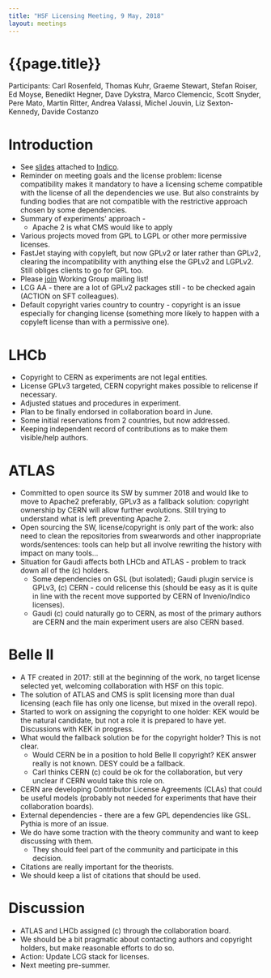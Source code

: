 ```yaml
---
title: "HSF Licensing Meeting, 9 May, 2018"
layout: meetings
---
```


# {{page.title}}

Participants: Carl Rosenfeld, Thomas Kuhr, Graeme Stewart, Stefan
Roiser, Ed Moyse, Benedikt Hegner, Dave Dykstra, Marco Clemencic, Scott
Snyder, Pere Mato, Martin Ritter, Andrea Valassi, Michel Jouvin, Liz
Sexton-Kennedy, Davide Costanzo

Introduction
============
-   See
    [slides](https://indico.cern.ch/event/727095/contributions/2992610/attachments/1647248/2633145/HSF_Licensing_Intro_2018-05-09.pdf)
    attached to [Indico](https://indico.cern.ch/event/727095).
-   Reminder on meeting goals and the license problem: license
    compatibility makes it mandatory to have a licensing scheme
    compatible with the license of all the dependencies we use. But also
    constraints by funding bodies that are not compatible with the
    restrictive approach chosen by some dependencies.
-   Summary of experiments' approach -
    -   Apache 2 is what CMS would like to apply
-   Various projects moved from GPL to LGPL or other more permissive
    licenses.
-   FastJet staying with copyleft, but now GPLv2 or later rather than
    GPLv2, clearing the incompatibility with anything else the GPLv2
    and LGPLv2. Still obliges clients to go for GPL too.
-   Please [join](mailto:hsf-licensing-wg+subscribe@googlegroups.com)
    Working Group mailing list!
-   LCG AA - there are a lot of GPLv2 packages still - to be checked
    again (ACTION on SFT colleagues).
-   Default copyright varies country to country - copyright is an issue
    especially for changing license (something more likely to happen
    with a copyleft license than with a permissive one).
    
LHCb
====
-   Copyright to CERN as experiments are not legal entities.
-   License GPLv3 targeted, CERN copyright makes possible to relicense
    if necessary.
-   Adjusted statues and procedures in experiment.
-   Plan to be finally endorsed in collaboration board in June.
-   Some initial reservations from 2 countries, but now addressed.
-   Keeping independent record of contributions as to make them
    visible/help authors.
    
ATLAS
=====
-   Committed to open source its SW by summer 2018 and would like to
    move to Apache2 preferably, GPLv3 as a fallback solution:
    copyright ownership by CERN will allow further evolutions. Still
    trying to understand what is left preventing Apache 2.
-   Open sourcing the SW, license/copyright is only part of the work:
    also need to clean the repositories from swearwords and other
    inappropriate words/sentences: tools can help but all involve
    rewriting the history with impact on many tools...
-   Situation for Gaudi affects both LHCb and ATLAS - problem to track
    down all of the (c) holders.
    -   Some dependencies on GSL (but isolated); Gaudi plugin service is
        GPLv3, (c) CERN - could relicense this (should be easy as it is
        quite in line with the recent move supported by CERN of
        Invenio/Indico licenses).
    -   Gaudi (c) could naturally go to CERN, as most of the primary
        authors are CERN and the main experiment users are also
        CERN based.
   
Belle II
========
-   A TF created in 2017: still at the beginning of the work, no target
    license selected yet, welcoming collaboration with HSF on this
    topic.
-   The solution of ATLAS and CMS is split licensing more than dual
    licensing (each file has only one license, but mixed in the overall
    repo).
-   Started to work on assigning the copyright to one holder: KEK would
    be the natural candidate, but not a role it is prepared to have
    yet. Discussions with KEK in progress.
-   What would the fallback solution be for the copyright holder? This
    is not clear.
    -   Would CERN be in a position to hold Belle II copyright? KEK
        answer really is not known. DESY could be a fallback.
    -   Carl thinks CERN (c) could be ok for the collaboration, but very
        unclear if CERN would take this role on.
-   CERN are developing Contributor License Agreements (CLAs) that could be 
    useful models (probably not needed for experiments that have
    their collaboration boards).
-   External dependencies - there are a few GPL dependencies like GSL.
    Pythia is more of an issue.
-   We do have some traction with the theory community and want to keep
    discussing with them.
    -   They should feel part of the community and participate in this
        decision.
-   Citations are really important for the theorists.
-   We should keep a list of citations that should be used.

Discussion
==========
-   ATLAS and LHCb assigned (c) through the collaboration board.
-   We should be a bit pragmatic about contacting authors and copyright 
    holders, but make reasonable efforts to do so.
-   Action: Update LCG stack for licenses.
-   Next meeting pre-summer.
